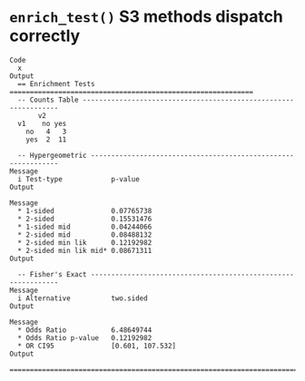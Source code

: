 # `enrich_test()` S3 methods dispatch correctly

    Code
      x
    Output
      == Enrichment Tests ============================================================
      -- Counts Table ----------------------------------------------------------------
           v2
      v1    no yes
        no   4   3
        yes  2  11
      
      -- Hypergeometric --------------------------------------------------------------
    Message
      i Test-type            p-value
    Output
      
    Message
      * 1-sided              0.07765738
      * 2-sided              0.15531476
      * 1-sided mid          0.04244066
      * 2-sided mid          0.08488132
      * 2-sided min lik      0.12192982
      * 2-sided min lik mid* 0.08671311
    Output
      
      -- Fisher's Exact --------------------------------------------------------------
    Message
      i Alternative          two.sided
    Output
      
    Message
      * Odds Ratio           6.48649744
      * Odds Ratio p-value   0.12192982
      * OR CI95              [0.601, 107.532]
    Output
      ================================================================================

